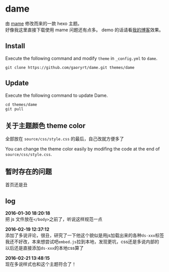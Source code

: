 # dame

由 [mame](https://github.com/chadluo/hexo-theme-mame) 修改而来的一款 hexo 主题。  
好像我这里直接下载使用 mame 问题还有点多。
demo 的话请看[我的博客](http://gaoryrt.github.io)效果。

## Install

Execute the following command and modify `theme` in `_config.yml` to `dame`.

```
git clone https://github.com/gaoryrt/dame.git themes/dame
```

## Update

Execute the following command to update Dame.

```
cd themes/dame
git pull
```

## 关于主题颜色 theme color  

全部放在 `source/css/style.css` 的最后，自己改就方便多了  

You can change the theme color easily by modifing the code at the end of `source/css/style.css`.  

## 暂时存在的问题 
  
首页还是丑  

## log
**2016-01-30 18:20:18**  
把 js 文件放在`</body>`之前了，听说这样规范一点  

**2016-02-19 12:37:12**  
添加了多说评论，很丑，研究了一下他这个貌似是用js加载出来的各种`ds-xxx`标签  
我还不好改，本来想尝试吧`embed.js`拉到本地，发现更坑，css还是多说内部的  
以后还是直接添加`ds-xxx`的本地css算了  

**2016-02-21 13:48:15**  
现在多说样式也和这个主题符合了！
